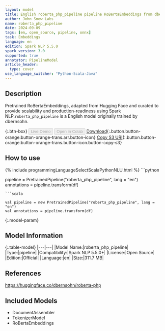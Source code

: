 ```yaml
---
layout: model
title: English roberta_php_pipeline pipeline RoBertaEmbeddings from dbernsohn
author: John Snow Labs
name: roberta_php_pipeline
date: 2024-09-09
tags: [en, open_source, pipeline, onnx]
task: Embeddings
language: en
edition: Spark NLP 5.5.0
spark_version: 3.0
supported: true
annotator: PipelineModel
article_header:
  type: cover
use_language_switcher: "Python-Scala-Java"
---
```


## Description

Pretrained RoBertaEmbeddings, adapted from Hugging Face and curated to provide scalability and production-readiness using Spark NLP.`roberta_php_pipeline` is a English model originally trained by dbernsohn.

{:.btn-box}
<button class="button button-orange" disabled>Live Demo</button>
<button class="button button-orange" disabled>Open in Colab</button>
[Download](https://s3.amazonaws.com/auxdata.johnsnowlabs.com/public/models/roberta_php_pipeline_en_5.5.0_3.0_1725925763987.zip){:.button.button-orange.button-orange-trans.arr.button-icon}
[Copy S3 URI](s3://auxdata.johnsnowlabs.com/public/models/roberta_php_pipeline_en_5.5.0_3.0_1725925763987.zip){:.button.button-orange.button-orange-trans.button-icon.button-copy-s3}

## How to use



<div class="tabs-box" markdown="1">
{% include programmingLanguageSelectScalaPythonNLU.html %}
```python

pipeline = PretrainedPipeline("roberta_php_pipeline", lang = "en")
annotations =  pipeline.transform(df)   

```
```scala

val pipeline = new PretrainedPipeline("roberta_php_pipeline", lang = "en")
val annotations = pipeline.transform(df)

```
</div>

{:.model-param}
## Model Information

{:.table-model}
|---|---|
|Model Name:|roberta_php_pipeline|
|Type:|pipeline|
|Compatibility:|Spark NLP 5.5.0+|
|License:|Open Source|
|Edition:|Official|
|Language:|en|
|Size:|311.7 MB|

## References

https://huggingface.co/dbernsohn/roberta-php

## Included Models

- DocumentAssembler
- TokenizerModel
- RoBertaEmbeddings